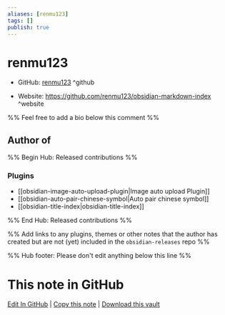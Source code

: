 ```yaml
---
aliases: [renmu123]
tags: []
publish: true
---
```


# renmu123

- GitHub: [renmu123](https://github.com/renmu123/) ^github
<!-- - Discord: `@` ^discord-->
- Website: <https://github.com/renmu123/obsidian-markdown-index> ^website
<!-- - [[Publish sites|Publish site]]: <https://> ^publish-->

%% Feel free to add a bio below this comment %%

## Author of

%% Begin Hub: Released contributions %%

### Plugins

- [[obsidian-image-auto-upload-plugin|Image auto upload Plugin]]
- [[obsidian-auto-pair-chinese-symbol|Auto pair chinese symbol]]
- [[obsidian-title-index|obsidian-title-index]]

%% End Hub: Released contributions %%

%% Add links to any plugins, themes or other notes that the author has created but are not (yet) included in the `obsidian-releases` repo %%

<!--
### Unlisted plugins
-->

<!--
### Others
-->

<!--
## Sponsor this author
-->

<!-- - [[GitHub sponsors]]: [Sponsor @renmu123 on GitHub Sponsors](https://github.com/sponsors/renmu123) ^github-sponsor-->
<!-- - [[Buy me a coffee]]: <https://> ^buy-me-a-coffee-->
<!-- - [[PayPal]]: <https://> ^paypal-->
<!-- - [[Patreon]]: <https://> ^patreon-->

<!--
## Follow this author
-->

<!-- - [[YouTube Channels|On YouTube]]: <https://> ^youtube-->
<!-- - Twitter: <https://> ^twitter-->
<!-- - ... -->

%% Hub footer: Please don't edit anything below this line %%

# This note in GitHub

<span class="git-footer">[Edit In GitHub](https://github.dev/obsidian-community/obsidian-hub/blob/main/01%20-%20Community/People/renmu123.md "git-hub-edit-note") | [Copy this note](https://raw.githubusercontent.com/obsidian-community/obsidian-hub/main/01%20-%20Community/People/renmu123.md "git-hub-copy-note") | [Download this vault](https://github.com/obsidian-community/obsidian-hub/archive/refs/heads/main.zip "git-hub-download-vault") </span>
